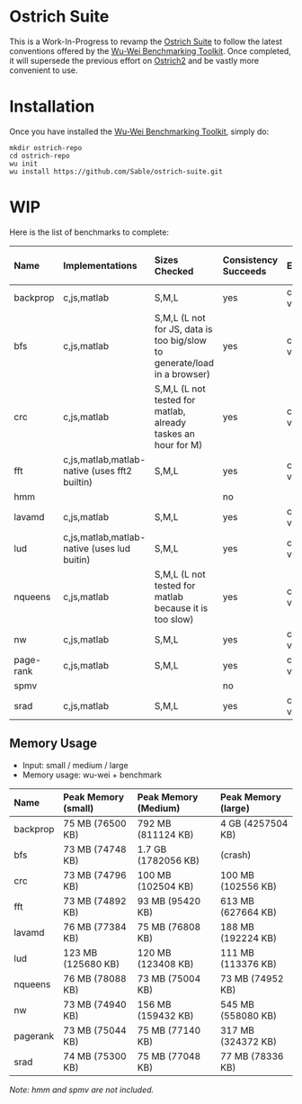 # Ostrich Suite

This is a Work-In-Progress to revamp the [Ostrich Suite](https://github.com/Sable/Ostrich) to follow the latest conventions offered by the [Wu-Wei Benchmarking Toolkit](https://github.com/Sable/wu-wei-benchmarking-toolkit). Once completed, it will supersede the previous effort on [Ostrich2](https://github.com/Sable/Ostrich2) and be vastly more convenient to use. 

# Installation

Once you have installed the [Wu-Wei Benchmarking Toolkit](https://github.com/Sable/wu-wei-handbook#installing-the-tools), simply do: 

    mkdir ostrich-repo
    cd ostrich-repo
    wu init
    wu install https://github.com/Sable/ostrich-suite.git
    
# WIP

Here is the list of benchmarks to complete:

| Name         | Implementations   | Sizes Checked | Consistency Succeeds    | Environments Tested | Platforms Tested | Listed in [Available Artifacts](https://github.com/Sable/wu-wei-handbook/blob/master/list-available-artifacts.md)  |
| :--------    | :---------------- | :------------ | :---------------------- | :------------------ | :--------------- | :----------------------------- |
| backprop     | c,js,matlab       |  S,M,L        | yes                     | chrome,firefox,matlab-vm,native,node,safari |  osx              | yes                            |
| bfs          | c,js,matlab       |  S,M,L (L not for JS, data is too big/slow to generate/load in a browser)        | yes                     | chrome,firefox,native,node,safari,matlab-vm,octave       | osx              | yes                             |
| crc          | c,js,matlab       | S,M,L (L not tested for matlab, already taskes an hour for M) | yes | chrome,firefox,matlab-vm,native,node,safari | osx | yes
| fft          | c,js,matlab,matlab-native (uses fft2 builtin) | S,M,L | yes                  | chrome,firefox,matlab-vm,native,node,safari |osx| yes| 
| hmm          |                   |               | no                      |                     |                  | no                             |
| lavamd       | c,js,matlab       | S,M,L         | yes                     | chrome,firefox,matlab-vm,native,node,safari |    osx | yes                          |
| lud          | c,js,matlab,matlab-native (uses lud buitin)   | S,M,L | yes  | chrome,firefox,matlab-vm,native,node,safari              | osx               | yes                             |
| nqueens      | c,js,matlab       |  S,M,L (L not tested for matlab because it is too slow) | yes                      | chrome,firefox,matlab-vm,native,node,safari                    | osx         | yes                             |
| nw           | c,js,matlab       |  S,M,L        | yes                      | chrome,firefox,matlab-vm,native,node,safari |  osx              | yes                             |
| page-rank    | c,js,matlab       |  S,M,L        | yes                      | chrome,firefox,matlab-vm,native,node,safari | osx              | yes                             |
| spmv         |                   |               | no                      |                     |                  | no                             |
| srad         | c,js,matlab       | S,M,L         | yes                     | chrome,firefox,matlab-vm,native,node,safari |   osx            | yes                             |

## Memory Usage

- Input: small / medium / large
- Memory usage: wu-wei + benchmark

| Name         | Peak Memory (small)  | Peak Memory (Medium) | Peak Memory (large) |
| :----------- | :------------------- | :------------------- | :------------------ |
| backprop     | 75 MB (76500 KB)     | 792 MB (811124 KB)   | 4 GB (4257504 KB)   |
| bfs          | 73 MB (74748 KB)     | 1.7 GB (1782056 KB)  | (crash)             |
| crc          | 73 MB (74796 KB)     | 100 MB (102504 KB)   | 100 MB (102556 KB)  |
| fft          | 73 MB (74892 KB)     | 93  MB (95420 KB)    | 613 MB (627664 KB)  |
| lavamd       | 76 MB (77384 KB)     | 75  MB (76808 KB)    | 188 MB (192224 KB)  |
| lud          | 123 MB (125680 KB)   | 120 MB (123408 KB)   | 111 MB (113376 KB)  |
| nqueens      | 76 MB (78088 KB)     | 73  MB (75004 KB)    | 73 MB (74952 KB)    |
| nw           | 73 MB (74940 KB)     | 156 MB (159432 KB)   | 545 MB (558080 KB)  |
| pagerank     | 73 MB (75044 KB)     | 75  MB (77140 KB)    | 317 MB (324372 KB)  |
| srad         | 74 MB (75300 KB)     | 75  MB (77048 KB)    | 77 MB (78336 KB)    |

*Note:  hmm and spmv are not included.*

